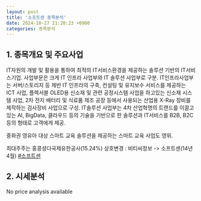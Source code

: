 ```yaml
---
layout: post
title: '소프트센 종목분석'
date: 2024-10-27 21:20:23 +0900
categories: 종목분석
---
```


## 1. 종목개요 및 주요사업

IT자원의 개발 및 활용을 통하여 최적의 IT서비스환경을 제공하는 솔루션 기반의 IT서비스기업. 사업부문은 크게 IT 인프라 사업부와 IT 솔루션 사업부로 구분. IT인프라사업부는 서버/스토리지 등 제반 IT 인프라의 구축, 컨설팅 및 유지보수 서비스를 제공하는 ICT 사업, 플렉서블 OLED용 신소재 및 관련 공정시스템 사업을 하고있는 신소재 시스템 사업, 2차 전지 배터리 및 식료품 제조 공장 등에서 사용되는 산업용 X-Ray 장비를 제작하는 검사장비 사업으로 구성. IT솔루션 사업부는 4차 산업혁명의 트랜드를 이끌고 있는 AI, BigData, 클라우드 등의 기술을 기반으로 한 솔루션과 IT서비스를  B2B, B2C 등의 형태로 고객에게 제공.

중화권 영유아 대상 스마트 교육 솔루션을 제공하는 스마트 교육 사업도 영위.

최대주주는 홍콩셩다국제유한공사(15.24%) 상호변경 : 비티씨정보 -> 소프트센(14년4월)
[#소프트센](#)

## 2. 시세분석

No price analysis available
